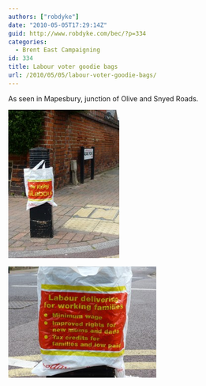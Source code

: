 ```yaml
---
authors: ["robdyke"]
date: "2010-05-05T17:29:14Z"
guid: http://www.robdyke.com/bec/?p=334
categories:
  - Brent East Campaigning
id: 334
title: Labour voter goodie bags
url: /2010/05/05/labour-voter-goodie-bags/
---
```

As seen in Mapesbury, junction of Olive and Snyed Roads.

[<img class="alignleft size-medium wp-image-333" title="P1000522" src="/pubfiles/2010/05/P1000522-e1273076867823-225x300.jpg" alt="" width="225" height="300" />](/pubfiles/2010/05/P1000522-e1273076867823.jpg)

[<img class="alignleft size-medium wp-image-332" title="P1000523" src="/pubfiles/2010/05/P1000523-300x225.jpg" alt="" width="300" height="225" />](/pubfiles/2010/05/P1000523.jpg)